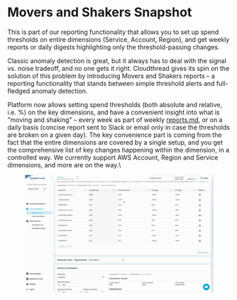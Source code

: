 # Movers and Shakers Snapshot

This is part of our reporting functionality that allows you to set up spend thresholds on entire dimensions (Service, Account, Region), and get weekly reports or daily digests highlighting only the threshold-passing changes.

Classic anomaly detection is great, but it always has to deal with the signal vs. noise tradeoff, and no one gets it right. Cloudthread gives its spin on the solution of this problem by introducing Movers and Shakers reports – a reporting functionality that stands between simple threshold alerts and full-fledged anomaly detection.

Platform now allows setting spend thresholds (both absolute and relative, i.e. %) on the key dimensions, and have a convenient insight into what is "moving and shaking" – every week as part of weekly [reports.md](../notifications/reports.md "mention"), or on a daily basis (concise report sent to Slack or email only in case the thresholds are broken on a given day). The key convenience part is coming from the fact that the entire dimensions are covered by a single setup, and you get the comprehensive list of key changes happening within the dimension, in a controlled way. We currently support AWS Account, Region and Service dimensions, and more are on the way.\


<figure><img src="../../.gitbook/assets/movers-shakers-1_demo.gif" alt=""><figcaption></figcaption></figure>
